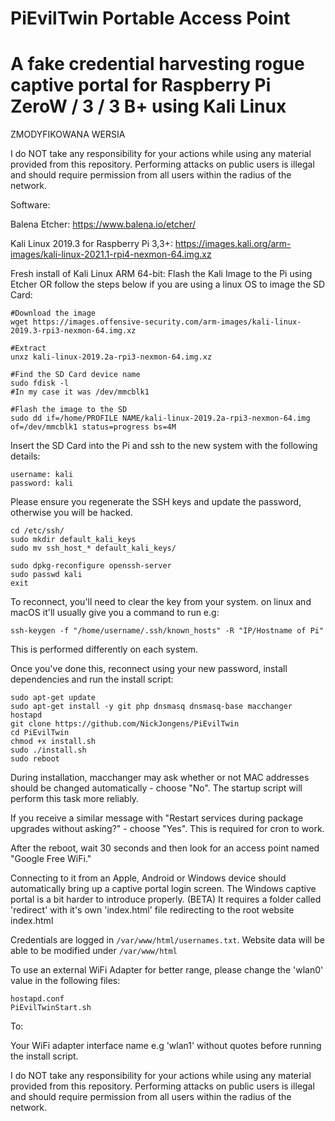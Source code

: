 # PiEvilTwin Portable Access Point

# A fake credential harvesting rogue captive portal for Raspberry Pi ZeroW / 3 / 3 B+ using Kali Linux

ZMODYFIKOWANA WERSIA

I do NOT take any responsibility for your actions while using any material provided from this repository.
Performing attacks on public users is illegal and should require permission from all users within the radius of the network.



Software:

Balena Etcher: 
https://www.balena.io/etcher/

Kali Linux 2019.3 for Raspberry Pi 3,3+:
https://images.kali.org/arm-images/kali-linux-2021.1-rpi4-nexmon-64.img.xz


Fresh install of Kali Linux ARM 64-bit:
Flash the Kali Image to the Pi using Etcher OR follow the steps below if you are using a linux OS to image the SD Card:

```
#Download the image
wget https://images.offensive-security.com/arm-images/kali-linux-2019.3-rpi3-nexmon-64.img.xz

#Extract
unxz kali-linux-2019.2a-rpi3-nexmon-64.img.xz

#Find the SD Card device name
sudo fdisk -l
#In my case it was /dev/mmcblk1

#Flash the image to the SD
sudo dd if=/home/PROFILE NAME/kali-linux-2019.2a-rpi3-nexmon-64.img of=/dev/mmcblk1 status=progress bs=4M

```


Insert the SD Card into the Pi and ssh to the new system with the following details:

```
username: kali
password: kali
```

Please ensure you regenerate the SSH keys and update the password, otherwise you will be hacked.

```
cd /etc/ssh/
sudo mkdir default_kali_keys
sudo mv ssh_host_* default_kali_keys/

sudo dpkg-reconfigure openssh-server
sudo passwd kali
exit

```
To reconnect, you'll need to clear the key from your system. on linux and macOS it'll usually give you a command to run e.g:
```
ssh-keygen -f "/home/username/.ssh/known_hosts" -R "IP/Hostname of Pi"
```
This is performed differently on each system.

Once you've done this, reconnect using your new password, install dependencies and run the install script:


```
sudo apt-get update
sudo apt-get install -y git php dnsmasq dnsmasq-base macchanger hostapd
git clone https://github.com/NickJongens/PiEvilTwin
cd PiEvilTwin
chmod +x install.sh
sudo ./install.sh
sudo reboot
```
During installation, macchanger may ask whether or not MAC addresses should be changed automatically - choose "No". The startup script will perform this task more reliably.

If you receive a similar message with "Restart services during package upgrades without asking?" - choose "Yes".
This is required for cron to work.

After the reboot, wait 30 seconds and then look for an access point named "Google Free WiFi." 

Connecting to it from an Apple, Android or Windows device should automatically bring up a captive portal login screen.
The Windows captive portal is a bit harder to introduce properly. (BETA)
It requires a folder called 'redirect' with it's own 'index.html' file redirecting to the root website index.html

Credentials are logged in `/var/www/html/usernames.txt`.
Website data will be able to be modified under `/var/www/html`

To use an external WiFi Adapter for better range, please change the
'wlan0' value in the following files:

```
hostapd.conf
PiEvilTwinStart.sh 
```

To:

Your WiFi adapter interface name e.g 'wlan1' without quotes before running the install script.

I do NOT take any responsibility for your actions while using any material provided from this repository.
Performing attacks on public users is illegal and should require permission from all users within the radius of the network.

